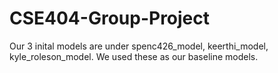# CSE404-Group-Project

Our 3 inital models are under spenc426_model, keerthi_model, kyle_roleson_model. We used these as our baseline models.
